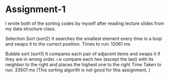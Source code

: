 # Assignment-1
I wrote both of the sorting codes by myself 
after reading lecture slides from my data structure class.

Selection Sort (sort2)
It searches the smallest element every time in a loop and swaps 
it to the currect position.
Times to run: 12061 ms


Bubble sort (sort1) 
It compares each pair of adjacent items and swaps it if 
they are in wrong order. i.e compare each two (except the last) 
with its neighbor to the right and places the highest one to the right
Time Taken to run: 33501 ms (This sorting algorith is not good 
for this assignment. )
 
